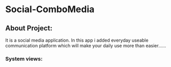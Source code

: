 # Social-ComboMedia

## About Project:
It is a social media application. In this app i added everyday useable communication platform which will make your daily use more than easier......

### System views:





